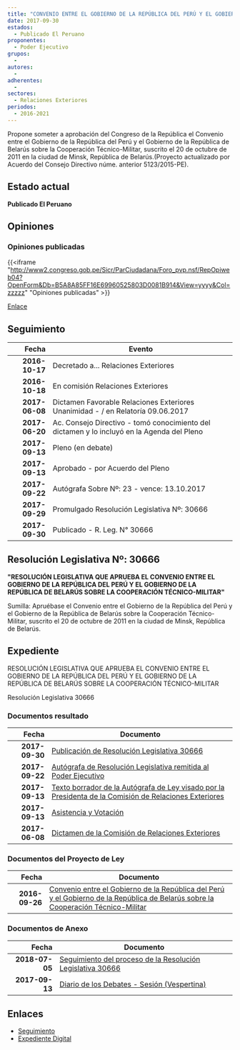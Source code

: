 ```yaml
---
title: "CONVENIO ENTRE EL GOBIERNO DE LA REPÚBLICA DEL PERÚ Y EL GOBIERNO DE LA REPÚBLICA DE BELARÚS SOBRE LA COOPERACIÓN TÉCNICO -MILITAR"
date: 2017-09-30
estados: 
  - Publicado El Peruano
proponentes: 
  - Poder Ejecutivo
grupos: 
  - 
autores: 
  - 
adherentes: 
  - 
sectores: 
  - Relaciones Exteriores
periodos: 
  - 2016-2021
---
```


Propone someter a aprobación del Congreso de la República el Convenio entre el Gobierno de la República del Perú y el Gobierno de la República de Belarús sobre la Cooperación Técnico-Militar, suscrito el 20 de octubre de 2011 en la ciudad de Minsk, República de Belarús.(Proyecto actualizado por Acuerdo del Consejo Directivo núme. anterior 5123/2015-PE).


## Estado actual

**Publicado El Peruano**

## Opiniones

### Opiniones publicadas

{{<iframe "http://www2.congreso.gob.pe/Sicr/ParCiudadana/Foro_pvp.nsf/RepOpiweb04?OpenForm&Db=B5A8A85FF16E69960525803D0081B914&View=yyyy&Col=zzzzz" "Opiniones publicadas" >}}

[Enlace](http://www2.congreso.gob.pe/Sicr/ParCiudadana/Foro_pvp.nsf/RepOpiweb04?OpenForm&Db=B5A8A85FF16E69960525803D0081B914&View=yyyy&Col=zzzzz)

## Seguimiento

| Fecha | Evento |
|------:|--------|
| **2016-10-17** | Decretado a... Relaciones Exteriores|
| **2016-10-18** | En comisión Relaciones Exteriores|
| **2017-06-08** | Dictamen Favorable Relaciones Exteriores Unanimidad - / en Relatoría 09.06.2017|
| **2017-06-20** | Ac. Consejo Directivo - tomó conocimiento del dictamen y lo incluyó en la Agenda del Pleno|
| **2017-09-13** | Pleno (en debate)|
| **2017-09-13** | Aprobado - por Acuerdo del Pleno|
| **2017-09-22** | Autógrafa Sobre Nº: 23 - vence: 13.10.2017|
| **2017-09-29** | Promulgado Resolución Legislativa Nº: 30666|
| **2017-09-30** | Publicado - R. Leg. N° 30666|

## Resolución Legislativa Nº: 30666

**"RESOLUCIÓN LEGISLATIVA QUE APRUEBA EL CONVENIO ENTRE EL GOBIERNO DE LA REPÚBLICA DEL PERÚ Y EL GOBIERNO DE LA REPÚBLICA DE BELARÚS SOBRE LA COOPERACIÓN TÉCNICO-MILITAR"**

Sumilla: Apruébase el Convenio entre el Gobierno de la República del Perú y el Gobierno de la República de Belarús sobre la Cooperación Técnico-Militar, suscrito el 20 de octubre de 2011 en la ciudad de Minsk, República de Belarús.


## Expediente

RESOLUCIÓN LEGISLATIVA QUE APRUEBA EL CONVENIO ENTRE EL GOBIERNO DE LA REPÚBLICA DEL PERÚ Y EL GOBIERNO DE LA REPÚBLICA DE BELARÚS SOBRE LA COOPERACIÓN TÉCNICO-MILITAR

Resolución Legislativa 30666


### Documentos resultado

| Fecha | Documento |
|------:|--------|
| **2017-09-30** | [Publicación de Resolución Legislativa 30666](http://www.leyes.congreso.gob.pe/Documentos/2016_2021/ADLP/Normas_Legales/30666-RLG.pdf) |
| **2017-09-22** | [Autógrafa de Resolución Legislativa remitida al Poder Ejecutivo](http://www.leyes.congreso.gob.pe/Documentos/2016_2021/ADLP/Texto_Aprobado/AU0030820170922.pdf) |
| **2017-09-13** | [Texto borrador de la Autógrafa de Ley visado por la Presidenta de la Comisión de Relaciones Exteriores](http://www.leyes.congreso.gob.pe/Documentos/2016_2021/Texto_Borrador_de_Autografa/BAU0030820170913.PDF) |
| **2017-09-13** | [Asistencia y Votación](http://www.leyes.congreso.gob.pe/Documentos/2016_2021/Asistencia_y_Votacion/Proyectos_de_Ley/AV0030820170913.pdf) |
| **2017-06-08** | [Dictamen de la Comisión de Relaciones Exteriores](http://www.leyes.congreso.gob.pe/Documentos/2016_2021/Dictamenes/Proyectos_de_Ley/00308DC20MAY20170608.pdf) |

### Documentos del Proyecto de Ley

| Fecha | Documento |
|------:|--------|
| **2016-09-26** | [Convenio entre el Gobierno de la República del Perú y el Gobierno de la República de Belarús sobre la Cooperación Técnico-Militar](http://www.leyes.congreso.gob.pe/Documentos/2016_2021/Proyectos_de_Ley_y_de_Resoluciones_Legislativas/PL0030820160926.pdf) |

### Documentos de Anexo

| Fecha | Documento |
|------:|--------|
| **2018-07-05** | [Seguimiento del proceso de la Resolución Legislativa 30666](http://www.leyes.congreso.gob.pe/Documentos/2016_2021/Seguimiento_de_Proyectos_de_Ley/00308PL20180705.PDF) |
| **2017-09-13** | [Diario de los Debates - Sesión (Vespertina)](http://www2.congreso.gob.pe/Sicr/DiarioDebates/Publicad.nsf/SesionesPleno/05256D6E0073DFE90525819B0004D910/$FILE/PLO-2017-11.pdf) |

## Enlaces 

- [Seguimiento](http://www2.congreso.gob.pe/Sicr/TraDocEstProc/CLProLey2016.nsf/f7fff46988ca05b1052578e100829cc7/498cf58a4dc30f070525803b006b7933?OpenDocument)
- [Expediente Digital](http://www2.congreso.gob.pehttp://www2.congreso.gob.pe/Sicr/TraDocEstProc/CLProLey2016.nsf/f7fff46988ca05b1052578e100829cc7/498cf58a4dc30f070525803b006b7933?OpenDocument&Click=05257FB7005EB655.eb71d0cf91d8294e05256cdf006b5706/$Body/0.1C6C)
